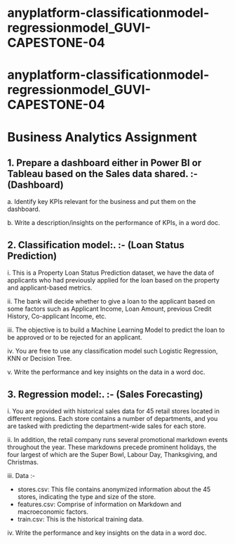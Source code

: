 # anyplatform-classificationmodel-regressionmodel_GUVI-CAPESTONE-04
# anyplatform-classificationmodel-regressionmodel_GUVI-CAPESTONE-04

# Business Analytics Assignment
## 1. Prepare a dashboard either in Power BI or Tableau based on the Sales data shared. :- (Dashboard)
a. Identify key KPIs relevant for the business and put them on the dashboard.

b. Write a description/insights on the performance of KPIs, in a word doc.


## 2. Classification model:. :- (Loan Status Prediction)
i. This is a Property Loan Status Prediction dataset, we have the data of applicants who had previously applied for the loan based on the property and applicant-based metrics.

ii. The bank will decide whether to give a loan to the applicant based on some factors such as Applicant Income, Loan Amount, previous Credit History, Co-applicant Income, etc.

iii. The objective is to build a Machine Learning Model to predict the loan to be approved or to be rejected for an applicant.

iv. You are free to use any classification model such Logistic Regression, KNN or Decision Tree.

v. Write the performance and key insights on the data in a word doc.


## 3. Regression model:. :- (Sales Forecasting)
i. You are provided with historical sales data for 45 retail stores located in different regions. Each store contains a number of departments, and you are tasked with predicting the department-wide sales for each store.

ii. In addition, the retail company runs several promotional markdown events throughout the year. These markdowns precede prominent holidays, the four largest of which are the Super Bowl, Labour Day, Thanksgiving, and Christmas.

iii. Data :-
- stores.csv: This file contains anonymized information about the 45 stores, indicating the type and size of the store.
- features.csv: Comprise of information on Markdown and macroeconomic factors.
- train.csv: This is the historical training data.

iv. Write the performance and key insights on the data in a word doc.
